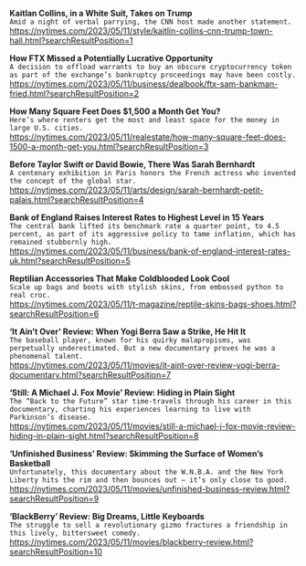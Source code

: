 **Kaitlan Collins, in a White Suit, Takes on Trump**\
`Amid a night of verbal parrying, the CNN host made another statement.`\
https://nytimes.com/2023/05/11/style/kaitlin-collins-cnn-trump-town-hall.html?searchResultPosition=1

**How FTX Missed a Potentially Lucrative Opportunity**\
`A decision to offload warrants to buy an obscure cryptocurrency token as part of the exchange’s bankruptcy proceedings may have been costly.`\
https://nytimes.com/2023/05/11/business/dealbook/ftx-sam-bankman-fried.html?searchResultPosition=2

**How Many Square Feet Does $1,500 a Month Get You?**\
`Here’s where renters get the most and least space for the money in large U.S. cities.`\
https://nytimes.com/2023/05/11/realestate/how-many-square-feet-does-1500-a-month-get-you.html?searchResultPosition=3

**Before Taylor Swift or David Bowie, There Was Sarah Bernhardt**\
`A centenary exhibition in Paris honors the French actress who invented the concept of the global star.`\
https://nytimes.com/2023/05/11/arts/design/sarah-bernhardt-petit-palais.html?searchResultPosition=4

**Bank of England Raises Interest Rates to Highest Level in 15 Years**\
`The central bank lifted its benchmark rate a quarter point, to 4.5 percent, as part of its aggressive policy to tame inflation, which has remained stubbornly high.`\
https://nytimes.com/2023/05/11/business/bank-of-england-interest-rates-uk.html?searchResultPosition=5

**Reptilian Accessories That Make Coldblooded Look Cool**\
`Scale up bags and boots with stylish skins, from embossed python to real croc.`\
https://nytimes.com/2023/05/11/t-magazine/reptile-skins-bags-shoes.html?searchResultPosition=6

**‘It Ain’t Over’ Review: When Yogi Berra Saw a Strike, He Hit It**\
`The baseball player, known for his quirky malapropisms, was perpetually underestimated. But a new documentary proves he was a phenomenal talent.`\
https://nytimes.com/2023/05/11/movies/it-aint-over-review-yogi-berra-documentary.html?searchResultPosition=7

**‘Still: A Michael J. Fox Movie’ Review: Hiding in Plain Sight**\
`The “Back to the Future” star time-travels through his career in this documentary, charting his experiences learning to live with Parkinson’s disease.`\
https://nytimes.com/2023/05/11/movies/still-a-michael-j-fox-movie-review-hiding-in-plain-sight.html?searchResultPosition=8

**‘Unfinished Business’ Review: Skimming the Surface of Women’s Basketball**\
`Unfortunately, this documentary about the W.N.B.A. and the New York Liberty hits the rim and then bounces out — it’s only close to good.`\
https://nytimes.com/2023/05/11/movies/unfinished-business-review.html?searchResultPosition=9

**‘BlackBerry’ Review: Big Dreams, Little Keyboards**\
`The struggle to sell a revolutionary gizmo fractures a friendship in this lively, bittersweet comedy.`\
https://nytimes.com/2023/05/11/movies/blackberry-review.html?searchResultPosition=10

